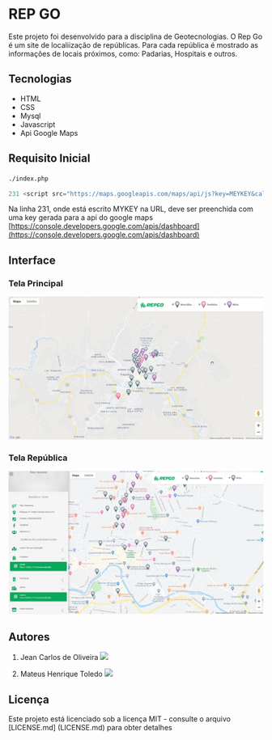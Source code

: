 # REP GO

Este projeto foi desenvolvido para a disciplina de Geotecnologias. 
O Rep Go é um site de localiização de repúblicas. Para cada república é mostrado as informações de locais próximos, como: Padarias, Hospitais e outros.

## Tecnologias
* HTML
* CSS
* Mysql
* Javascript
* Api Google Maps

## Requisito Inicial

`./index.php`

```javascript
231 <script src="https://maps.googleapis.com/maps/api/js?key=MEYKEY&callback=init" async defer></script>
```
Na linha 231, onde está escrito MYKEY na URL, deve ser preenchida com uma key gerada para a api do google maps [https://console.developers.google.com/apis/dashboard](https://console.developers.google.com/apis/dashboard)
   

## Interface

### Tela Principal
![](https://github.com/jeanoliveira92/rep-go/blob/master/screenshot.jpg?raw=true)


### Tela República
![](https://github.com/jeanoliveira92/rep-go/blob/master/screenshot2.jpg?raw=true)

## Autores
1. Jean Carlos de Oliveira 
[![](https://raw.githubusercontent.com/jeanoliveira92/vinumweb/master/images/gitico.png)](https://github.com/jeanoliveira92 "Github")

2. Mateus Henrique Toledo 
[![](https://raw.githubusercontent.com/jeanoliveira92/vinumweb/master/images/gitico.png)](https://github.com/mateushtoledo "Github")

## Licença
Este projeto está licenciado sob a licença MIT - consulte o arquivo [LICENSE.md] (LICENSE.md) para obter detalhes
